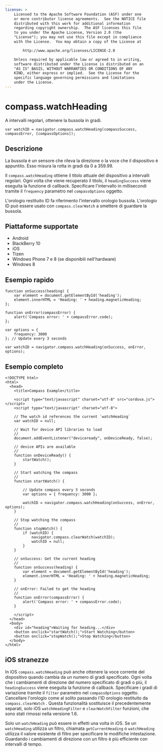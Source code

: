 ```yaml
---
license: >
    Licensed to the Apache Software Foundation (ASF) under one
    or more contributor license agreements.  See the NOTICE file
    distributed with this work for additional information
    regarding copyright ownership.  The ASF licenses this file
    to you under the Apache License, Version 2.0 (the
    "License"); you may not use this file except in compliance
    with the License.  You may obtain a copy of the License at

        http://www.apache.org/licenses/LICENSE-2.0

    Unless required by applicable law or agreed to in writing,
    software distributed under the License is distributed on an
    "AS IS" BASIS, WITHOUT WARRANTIES OR CONDITIONS OF ANY
    KIND, either express or implied.  See the License for the
    specific language governing permissions and limitations
    under the License.
---
```


# compass.watchHeading

A intervalli regolari, ottenere la bussola in gradi.

    var watchID = navigator.compass.watchHeading(compassSuccess, compassError, [compassOptions]);
    

## Descrizione

La bussola è un sensore che rileva la direzione o la voce che il dispositivo è appuntito. Esso misura la rotta in gradi da 0 a 359.99.

Il `compass.watchHeading` ottiene il titolo attuale del dispositivo a intervalli regolari. Ogni volta che viene recuperato il titolo, il `headingSuccess` viene eseguita la funzione di callback. Specificare l'intervallo in millisecondi tramite il `frequency` parametro nel `compassOptions` oggetto.

L'orologio restituito ID fa riferimento l'intervallo orologio bussola. L'orologio ID può essere usato con `compass.clearWatch` a smettere di guardare la bussola.

## Piattaforme supportate

*   Android
*   BlackBerry 10
*   iOS
*   Tizen
*   Windows Phone 7 e 8 (se disponibili nell'hardware)
*   Windows 8

## Esempio rapido

    function onSuccess(heading) {
        var element = document.getElementById('heading');
        element.innerHTML = 'Heading: ' + heading.magneticHeading;
    };
    
    function onError(compassError) {
        alert('Compass error: ' + compassError.code);
    };
    
    var options = {
        frequency: 3000
    }; // Update every 3 seconds
    
    var watchID = navigator.compass.watchHeading(onSuccess, onError, options);
    

## Esempio completo

    <!DOCTYPE html>
    <html>
      <head>
        <title>Compass Example</title>
    
        <script type="text/javascript" charset="utf-8" src="cordova.js"></script>
        <script type="text/javascript" charset="utf-8">
    
        // The watch id references the current `watchHeading`
        var watchID = null;
    
        // Wait for device API libraries to load
        //
        document.addEventListener("deviceready", onDeviceReady, false);
    
        // device APIs are available
        //
        function onDeviceReady() {
            startWatch();
        }
    
        // Start watching the compass
        //
        function startWatch() {
    
            // Update compass every 3 seconds
            var options = { frequency: 3000 };
    
            watchID = navigator.compass.watchHeading(onSuccess, onError, options);
        }
    
        // Stop watching the compass
        //
        function stopWatch() {
            if (watchID) {
                navigator.compass.clearWatch(watchID);
                watchID = null;
            }
        }
    
        // onSuccess: Get the current heading
        //
        function onSuccess(heading) {
            var element = document.getElementById('heading');
            element.innerHTML = 'Heading: ' + heading.magneticHeading;
        }
    
        // onError: Failed to get the heading
        //
        function onError(compassError) {
            alert('Compass error: ' + compassError.code);
        }
    
        </script>
      </head>
      <body>
        <div id="heading">Waiting for heading...</div>
        <button onclick="startWatch();">Start Watching</button>
        <button onclick="stopWatch();">Stop Watching</button>
      </body>
    </html>
    

## iOS stranezze

In iOS `compass.watchHeading` può anche ottenere la voce corrente del dispositivo quando cambia da un numero di gradi specificato. Ogni volta che i cambiamenti di direzione del numero specificato di gradi o più, il `headingSuccess` viene eseguita la funzione di callback. Specificare i gradi di variazione tramite il `filter` parametro nel `compassOptions` oggetto. Cancellare l'orologio come al solito passando l'ID orologio restituito da `compass.clearWatch` . Questa funzionalità sostituisce il precedentemente separati, solo iOS `watchHeadingFilter` e `clearWatchFilter` funzioni, che sono stati rimossi nella versione 1.6.

Solo un `watchHeading` può essere in effetti una volta in iOS. Se un `watchHeading` utilizza un filtro, chiamata `getCurrentHeading` o `watchHeading` utilizza il valore esistente di filtro per specificare le modifiche intestazione. Guardando i cambiamenti di direzione con un filtro è più efficiente con intervalli di tempo.